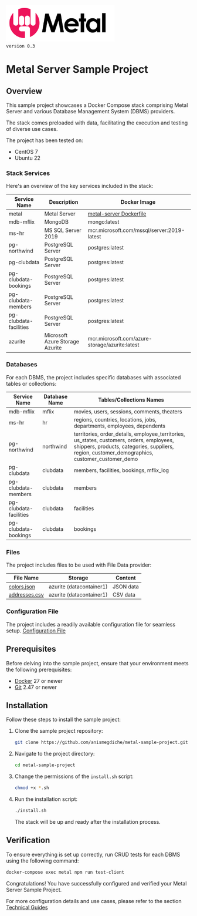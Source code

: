 
<img src="metal-logo.png" style="height: 100px;"/><br><span style="font-size: 1em"> `version 0.3`</span>

# Metal Server Sample Project

## Overview

This sample project showcases a Docker Compose stack comprising Metal Server and various Database Management System (DBMS) providers. 

The stack comes preloaded with data, facilitating the execution and testing of diverse use cases. 

The project has been tested on:

- CentOS 7
- Ubuntu 22

### Stack Services

Here's an overview of the key services included in the stack:

| Service Name           | Description                     | Docker Image                                                                                                               |
| ---------------------- | ------------------------------- | -------------------------------------------------------------------------------------------------------------------------- |
| metal                  | Metal Server                    | [metal-server Dockerfile](https://github.com/anismegdiche/metal-sample-project/blob/master/sample/metal-server/dockerfile) |
| mdb-mflix              | MongoDB                         | mongo:latest                                                                                                               |
| ms-hr                  | MS SQL Server 2019              | mcr.microsoft.com/mssql/server:2019-latest                                                                                 |
| pg-northwind           | PostgreSQL Server               | postgres:latest                                                                                                            |
| pg-clubdata            | PostgreSQL Server               | postgres:latest                                                                                                            |
| pg-clubdata-bookings   | PostgreSQL Server               | postgres:latest                                                                                                            |
| pg-clubdata-members    | PostgreSQL Server               | postgres:latest                                                                                                            |
| pg-clubdata-facilities | PostgreSQL Server               | postgres:latest                                                                                                            |
| azurite                | Microsoft Azure Storage Azurite | mcr.microsoft.com/azure-storage/azurite:latest                                                                             |

### Databases

For each DBMS, the project includes specific databases with associated tables or collections:

| Service Name           | Database Name | Tables/Collections Names                                                                                                                                                                    |
| ---------------------- | ------------- | ------------------------------------------------------------------------------------------------------------------------------------------------------------------------------------------- |
| mdb-mflix              | mflix         | movies, users, sessions, comments, theaters                                                                                                                                                 |
| ms-hr                  | hr            | regions, countries, locations, jobs, departments, employees, dependents                                                                                                                     |
| pg-northwind           | northwind     | territories, order_details, employee_territories, us_states, customers, orders, employees, shippers, products, categories, suppliers, region, customer_demographics, customer_customer_demo |
| pg-clubdata            | clubdata      | members, facilities, bookings, mflix_log                                                                                                                                                    |
| pg-clubdata-members    | clubdata      | members                                                                                                                                                                                     |
| pg-clubdata-facilities | clubdata      | facilities                                                                                                                                                                                  |
| pg-clubdata-bookings   | clubdata      | bookings                                                                                                                                                                                    |

### Files

The project includes files to be used with File Data provider:

| File Name                                                                                                                  | Storage                  | Content   |
| -------------------------------------------------------------------------------------------------------------------------- | ------------------------ | --------- |
| [colors.json](https://github.com/anismegdiche/metal-sample-project/blob/0.2/sample/azurite/datacontainer1/colors.json)                                                                                                            | azurite (datacontainer1) | JSON data |
| [addresses.csv](https://github.com/anismegdiche/metal-sample-project/blob/0.2/sample/azurite/datacontainer1/addresses.csv) | azurite (datacontainer1) | CSV data  |

### Configuration File

The project includes a readily available configuration file for seamless setup.
[Configuration File](https://github.com/anismegdiche/metal-server/blob/main/config/config-sample-docker.yml)


## Prerequisites

Before delving into the sample project, ensure that your environment meets the following prerequisites:

- [Docker](https://www.docker.com/) 27 or newer
- [Git](https://git-scm.com/) 2.47 or newer

## Installation

Follow these steps to install the sample project:

1. Clone the sample project repository:

    ```bash
    git clone https://github.com/anismegdiche/metal-sample-project.git
    ```

2. Navigate to the project directory:

    ```bash
    cd metal-sample-project
    ```

3. Change the permissions of the `install.sh` script:

    ```bash
    chmod +x *.sh
    ```

4. Run the installation script:

    ```bash
    ./install.sh
    ```

    The stack will be up and ready after the installation process.

## Verification

To ensure everything is set up correctly, run CRUD tests for each DBMS using the following command:

```bash
docker-compose exec metal npm run test-client
```

Congratulations! You have successfully configured and verified your Metal Server Sample Project.

For more configuration details and use cases, please refer to the section [Technical Guides](guides/technical-guides.md)